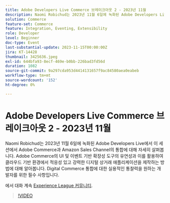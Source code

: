```yaml
---
title: Adobe Developers Live Commerce 브레이크아웃 2 - 2023년 11월
description: Naomi Robichud는 2023년 11월 6일에 녹화된 Adobe Developers Live에서 이 세션에서 Adobe Commerce과 Amazon Sales Channel의 통합에 대해 자세히 살펴봅니다. Adobe Commerce의 UI 및 이벤트 기반 확장성 도구의 유연성과 이를 활용하여 클라우드 기반 환경에서 적응성 있고 강력한 디지털 상거래 애플리케이션을 제작하는 방법에 대해 알아봅니다. Digital Commerce 통합에 대한 실용적인 통찰력을 원하는 개발자를 위한 필수 사항입니다.
solution: Commerce
feature-set: Commerce
feature: Integration, Eventing, Extensibility
role: Developer
level: Beginner
doc-type: Event
last-substantial-update: 2023-11-15T00:00:00Z
jira: KT-14428
thumbnail: 3425636.jpeg
exl-id: 644bfa93-8ecf-469e-b0bb-226bad3fd56d
duration: 1082
source-git-commit: 9a297cda953d4414131657f9ac84580aea0eabeb
workflow-type: tm+mt
source-wordcount: '152'
ht-degree: 0%

---
```


# Adobe Developers Live Commerce 브레이크아웃 2 - 2023년 11월

Naomi Robichud는 2023년 11월 6일에 녹화된 Adobe Developers Live에서 이 세션에서 Adobe Commerce과 Amazon Sales Channel의 통합에 대해 자세히 살펴봅니다. Adobe Commerce의 UI 및 이벤트 기반 확장성 도구의 유연성과 이를 활용하여 클라우드 기반 환경에서 적응성 있고 강력한 디지털 상거래 애플리케이션을 제작하는 방법에 대해 알아봅니다. Digital Commerce 통합에 대한 실용적인 통찰력을 원하는 개발자를 위한 필수 사항입니다.

에서 대화 계속 [Experience League 커뮤니티](https://adobe.ly/46M7lZK).

>[!VIDEO](https://video.tv.adobe.com/v/3425636/?learn=on)
